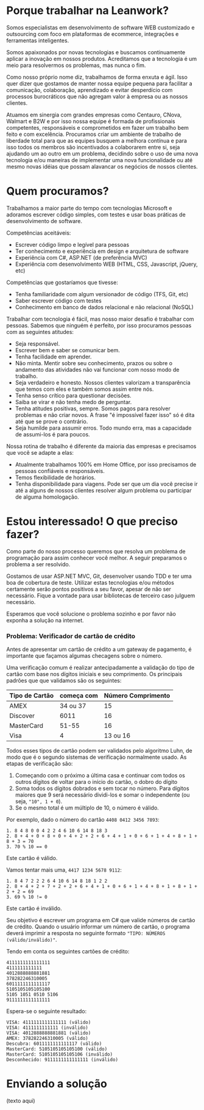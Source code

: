# Porque trabalhar na Leanwork?

Somos especialistas em desenvolvimento de software WEB customizado e outsourcing com foco em plataformas de ecommerce, integrações e ferramentas inteligentes. 

Somos apaixonados por novas tecnologias e buscamos continuamente aplicar a inovação em nossos produtos. Acreditamos que a tecnologia é um meio para resolvermos os problemas, mas nunca o fim.

Como nosso próprio nome diz, trabalhamos de forma enxuta e ágil. Isso quer dizer que gostamos de manter nossa equipe pequena para facilitar a comunicação, colaboração, aprendizado e evitar desperdício com processos burocráticos que não agregam valor à empresa ou as nossos clientes.

Atuamos em sinergia com grandes empresas como Centauro, CNova, Walmart e B2W e por isso nossa equipe é formada de profissionais competentes, responsáveis e comprometidos em fazer um trabalho bem feito e com excelência.
Procuramos criar um ambiente de trabalho de liberdade total para que as equipes busquem a melhora contínua e para isso todos os membros são incentivados a colaborarem entre si, seja ajudando um ao outro em um problema, decidindo sobre o uso de uma nova tecnologia e/ou maneiras de implementar uma nova funcionalidade ou até mesmo novas idéias que possam alavancar os negócios de nossos clientes.

# Quem procuramos?

Trabalhamos a maior parte do tempo com tecnologias Microsoft e adoramos escrever código simples, com testes e usar boas práticas de desenvolvimento de software.

Competências aceitáveis:
* Escrever código limpo e legível para pessoas
* Ter conhecimento e experiência em design e arquitetura de software
* Experiência com C#, ASP.NET (de preferência MVC)
* Experiência com desenvolvimento WEB (HTML, CSS, Javascript, jQuery, etc)

Competências que gostaríamos que tivesse:
* Tenha familiaridade com algum versionador de código (TFS, Git, etc)
* Saber escrever código com testes
* Conhecimento em banco de dados relacional e não relacional (NoSQL)

Trabalhar com tecnologia é fácil, mas nosso maior desafio é trabalhar com pessoas. Sabemos que ninguém é perfeito, por isso procuramos pessoas com as seguintes atitudes:
* Seja responsável.
* Escrever bem e saber se comunicar bem.
* Tenha facilidade em aprender.
* Não minta. Mentir sobre seu conhecimento, prazos ou sobre o andamento das atividades não vai funcionar com nosso modo de trabalho.
* Seja verdadeiro e honesto. Nossos clientes valorizam a transparência que temos com eles e também somos assim entre nós.
* Tenha senso crítico para questionar decisões.
* Saiba se virar e não tenha medo de perguntar.
* Tenha atitudes positivas, sempre. Somos pagos para resolver problemas e não criar novos. A frase "é impossível fazer isso" só é dita até que se prove o contrário.
* Seja humilde para assumir erros. Todo mundo erra, mas a capacidade de assumi-los é para poucos.

Nossa rotina de trabalho é diferente da maioria das empresas e precisamos que você se adapte a elas:
* Atualmente trabalhamos 100% em Home Office, por isso precisamos de pessoas confiáveis e responsáveis.
* Temos flexibilidade de horários.
* Tenha disponibilidade para viagens. Pode ser que um dia você precise ir até a alguns de nossos clientes resolver algum problema ou participar de alguma homologação.

# Estou interessado! O que preciso fazer?

Como parte do nosso processo queremos que resolva um problema de programação para assim conhecer você melhor. A seguir preparamos o problema a ser resolvido.

Gostamos de usar ASP.NET MVC, Git, desenvolver usando TDD e ter uma boa de cobertura de teste. Utilizar estas tecnologias e/ou métodos certamente serão pontos positivos a seu favor, apesar de não ser necessário. Fique a vontade para usar bibliotecas de terceiro caso julguem necessário.

Esperamos que você solucione o problema sozinho e por favor não exponha a solução na internet.

### Problema: Verificador de cartão de crédito

Antes de apresentar um cartão de crédito a um gateway de pagamento, é importante que façamos algumas checagens sobre o número.

Uma verificação comum é realizar antecipadamente a validação do tipo de cartão com base nos dígitos iniciais e seu comprimento. Os principais padrões que que validamos são os seguintes:

| Tipo de Cartão | começa com | Número Comprimento |
| -------------- | ---------- | ------------------ |
| AMEX           | 34 ou 37   | 15                 |
| Discover       | 6011       | 16                 |
| MasterCard     | 51-55      | 16                 |
| Visa           | 4          | 13 ou 16           |

Todos esses tipos de cartão podem ser validados pelo algoritmo Luhn, de modo que é o segundo sistemas de verificação normalmente usado. As etapas de verificação são:

1. Começando com o próximo a última casa e continuar com todos os outros dígitos de voltar para o início do cartão, o dobro do dígito
2. Soma todos os dígitos dobrados e sem tocar no número. Para dígitos maiores que 9 será necessário dividi-los e somar o independente (ou seja, `"10", 1 + 0`).
3. Se o mesmo total é um múltiplo de 10, o número é válido.

Por exemplo, dado o número do cartão `4408 0412 3456 7893`:

    1. 8 4 8 0 0 4 2 2 4 6 10 6 14 8 18 3
    2. 8 + 4 + 0 + 8 + 0 + 4 + 2 + 2 + 6 + 4 + 1 + 0 + 6 + 1 + 4 + 8 + 1 + 8 + 3 = 70
    3. 70 % 10 == 0

Este cartão é válido.

Vamos tentar mais uma, `4417 1234 5678 9112`:

    1. 8 4 7 2 2 2 6 4 10 6 14 8 18 1 2 2
    2. 8 + 4 + 2 + 7 + 2 + 2 + 6 + 4 + 1 + 0 + 6 + 1 + 4 + 8 + 1 + 8 + 1 + 2 + 2 = 69
    3. 69 % 10 != 0

Este cartão é inválido.

Seu objetivo é escrever um programa em C# que valide números de cartão de crédito. Quando o usuário informar um número de cartão, o programa deverá imprimir a resposta no seguinte formato `"TIPO: NÚMEROS (válido/inválido)"`.

Tendo em conta os seguintes cartões de crédito:

    4111111111111111
    4111111111111
    4012888888881881
    378282246310005
    6011111111111117
    5105105105105100
    5105 1051 0510 5106
    9111111111111111

Espera-se o seguinte resultado:

    VISA: 4111111111111111 (válido)
    VISA: 4111111111111 (inválido)
    VISA: 4012888888881881 (válido)
    AMEX: 378282246310005 (válido)
    Descubra: 6011111111111117 (válido)
    MasterCard: 5105105105105100 (válido)
    MasterCard: 5105105105105106 (inválido)
    Desconhecido: 9111111111111111 (inválido)

# Enviando a solução

(texto aqui)
